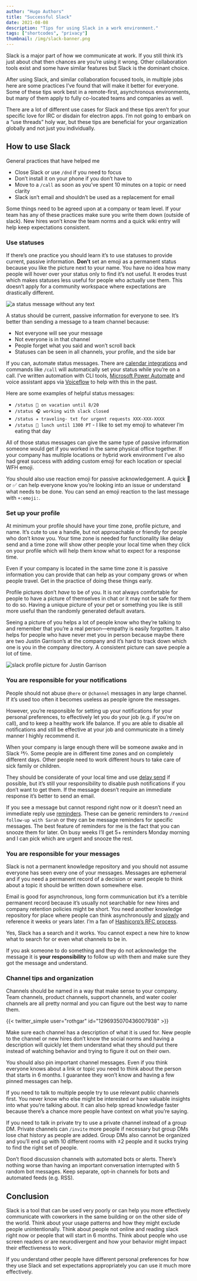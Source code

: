 ```yaml
---
author: "Hugo Authors"
title: "Successful Slack"
date: 2021-08-08
description: "Tips for using Slack in a work environment."
tags: ["shortcodes", "privacy"]
thumbnail: /img/slack-banner.png
---
```


Slack is a major part of how we communicate at work. If you still think it’s just about chat then chances are you’re using it wrong. Other collaboration tools exist and some have similar features but Slack is the dominant choice.

After using Slack, and similar collaboration focused tools, in multiple jobs here are some practices I’ve found that will make it better for everyone. Some of these tips work best in a remote-first, asynchronous environments, but many of them apply to fully co-located teams and companies as well.

There are a lot of different use cases for Slack and these tips aren’t for your specific love for IRC or disdain for electron apps. I’m not going to embark on a “use threads” holy war, but these tips are beneficial for your organization globally and not just you individually.

## How to use Slack

General practices that have helped me

- Close Slack or use `/dnd` if you need to focus
- Don’t install it on your phone if you don’t have to
- Move to a `/call` as soon as you’ve spent 10 minutes on a topic or need clarity
- Slack isn’t email and shouldn’t be used as a replacement for email

Some things need to be agreed upon at a company or team level. If your team has any of these practices make sure you write them down (outside of slack). New hires won’t know the team norms and a quick wiki entry will help keep expectations consistent.

### Use statuses

If there’s one practice you should learn it’s to use statuses to provide current, passive information. **Don’t** set an emoji as a permanent status because you like the picture next to your name. You have no idea how many people will hover over your status only to find it’s not useful. It erodes trust which makes statuses less useful for people who actually use them. This doesn’t apply for a community workspace where expectations are drastically different.

![a status message without any text](/img/slack-bad-status.png)

A status should be current, passive information for everyone to see. It’s better than sending a message to a team channel because:

- Not everyone will see your message
- Not everyone is in that channel
- People forget what you said and won’t scroll back
- Statuses can be seen in all channels, your profile, and the side bar

If you can, automate status messages. There are [calendar integrations](https://slack.com/slack-tips/sync-your-slack-status-with-your-calendar) and commands like `/call` will automatically set your status while you’re on a call. I’ve written automation with CLI tools, [Microsoft Power Automate](https://flow.microsoft.com/en-us/) and voice assistant apps via [Voiceflow](https://www.voiceflow.com/) to help with this in the past.

Here are some examples of helpful status messages:

- `/status 🌴 on vacation until 8/20`
- `/status 🎧 working with slack closed`
- `/status ✈️ traveling- txt for urgent requests XXX-XXX-XXXX`
- `/status 🍕 lunch until 1300 PT` - I like to set my emoji to whatever I’m eating that day

All of those status messages can give the same type of passive information someone would get if you worked in the same physical office together. If your company has multiple locations or hybrid work environment I’ve also had great success with adding custom emoji for each location or special WFH emoji.

You should also use reaction emoji for passive acknowledgement. A quick 👀 or ✅ can help everyone know you’re looking into an issue or understand what needs to be done. You can send an emoji reaction to the last message with `+:emoji:`.

### Set up your profile

At minimum your profile should have your time zone, profile picture, and name. It’s cute to use a handle, but not approachable or friendly for people who don’t know you. Your time zone is needed for functionality like delay send and a time zone will show other people your local time when they click on your profile which will help them know what to expect for a response time.

Even if your company is located in the same time zone it is passive information you can provide that can help as your company grows or when people travel. Get in the practice of doing these things early.

Profile pictures don’t *have* to be of you. It is not always comfortable for people to have a picture of themselves in chat or it may not be safe for them to do so. Having a unique picture of your pet or something you like is still more useful than the randomly generated default avatars.

Seeing a picture of you helps a lot of people know who they’re talking to and remember that you’re a real person—empathy is easily forgotten. It also helps for people who have never met you in person because maybe there are two Justin Garrison’s at the company and it’s hard to track down which one is you in the company directory. A consistent picture can save people a lot of time.

![slack profile picture for Justin Garrison](/img/slack-profile.png)

### You are responsible for your notifications

People should not abuse `@here` or `@channel` messages in any large channel. If it’s used too often it becomes useless as people ignore the messages.

However, you’re responsible for setting up your notifications for your personal preferences, to effectively let you do your job (e.g. if you’re on call), and to keep a healthy work life balance. If you are able to disable all notifications and still be effective at your job and communicate in a timely manner I highly recommend it.

When your company is large enough there will be someone awake and in Slack 24⁄7. Some people are in different time zones and on completely different days. Other people need to work different hours to take care of sick family or children.

They should be considerate of your local time and use [delay send](https://slack.com/help/articles/1500012915082-Schedule-messages-to-send-later) if possible, but it’s still your responsibility to disable push notifications if you don’t want to get them. If the message doesn’t require an immediate response it’s better to send an email.

If you see a message but cannot respond right now or it doesn’t need an immediate reply use [reminders](https://slack.com/help/articles/208423427-Set-a-reminder). These can be generic reminders to `/remind follow-up with Sarah` or they can be message reminders for specific messages. The best feature of reminders for me is the fact that you can snooze them for later. On busy weeks I’ll get 5+ reminders Monday morning and I can pick which are urgent and snooze the rest.

### You are responsible for your messages

Slack is not a permanent knowledge repository and you should not assume everyone has seen every one of your messages. Messages are ephemeral and if you need a permanent record of a decision or want people to think about a topic it should be written down somewhere else.

Email is good for asynchronous, long form communication but it’s a terrible permanent record because it’s usually not searchable for new hires and company retention policies might be short. You need another knowledge repository for place where people can think asynchronously and [slowly](https://www.amazon.com/Thinking-Fast-Slow-Daniel-Kahneman/dp/0374533555) and reference it weeks or years later. I’m a fan of [Hashicorp’s RFC process](https://works.hashicorp.com/articles/writing-practices-and-culture).

Yes, Slack has a search and it works. You cannot expect a new hire to know what to search for or even what channels to be in.

If you ask someone to do something and they do not acknowledge the message it is **your responsibility** to follow up with them and make sure they got the message and understand.

### Channel tips and organization

Channels should be named in a way that make sense to your company. Team channels, product channels, support channels, and water cooler channels are all pretty normal and you can figure out the best way to name them.

{{< twitter_simple user="rothgar" id="1296935070436007938" >}}

Make sure each channel has a description of what it is used for. New people to the channel or new hires don’t know the social norms and having a description will quickly let them understand what they should put there instead of watching behavior and trying to figure it out on their own.

You should also pin important channel messages. Even if you think everyone knows about a link or topic you need to think about the person that starts in 6 months. I guarantee they won’t know and having a few pinned messages can help.

If you need to talk to multiple people try to use relevant public channels first. You never know who else might be interested or have valuable insights into what you’re talking about. It can also help spread knowledge faster because there’s a chance more people have context on what you’re saying.

If you need to talk in private try to use a private channel instead of a group DM. Private channels can `/invite` more people if necessary but group DMs lose chat history as people are added. Group DMs also cannot be organized and you’ll end up with 10 different rooms with ±2 people and it sucks trying to find the right set of people.

Don’t flood discussion channels with automated bots or alerts. There’s nothing worse than having an important conversation interrupted with 5 random bot messages. Keep separate, opt-in channels for bots and automated feeds (e.g. RSS).

## Conclusion

Slack is a tool that can be used very poorly or can help you more effectively communicate with coworkers in the same building or on the other side of the world. Think about your usage patterns and how they might exclude people unintentionally. Think about people not online and reading slack right now or people that will start in 6 months. Think about people who use screen readers or are neurodivergent and how your behavior might impact their effectiveness to work.

If you understand other people have different personal preferences for how they use Slack and set expectations appropriately you can use it much more effectively.
